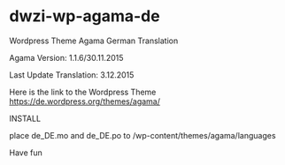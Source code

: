 # dwzi-wp-agama-de
Wordpress Theme Agama German Translation

Agama Version: 1.1.6/30.11.2015

Last Update Translation: 3.12.2015

Here is the link to the Wordpress Theme
https://de.wordpress.org/themes/agama/

INSTALL

place de_DE.mo and de_DE.po to /wp-content/themes/agama/languages

Have fun
